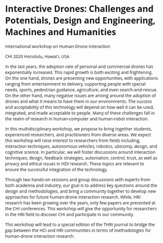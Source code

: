 <link href="https://fonts.googleapis.com/css?family=Open+Sans:300,300i,400,400i,600,600i,700,700i,800,800i&display=swap&subset=latin-ext" rel="stylesheet">

<style>
body * {
  font-family: 'Open Sans', sans-serif !important;
}
</style>

# Interactive Drones: Challenges and Potentials, Design and Engineering, Machines and Humanities

International workshop on Human-Drone Interaction

CHI 2020 
Honolulu, Hawaiʻi, USA

In the last years, the adoption rate of personal and commercial drones has exponentially increased. This rapid growth is both exciting and frightening. On the one hand, drones are presenting new opportunities, with applications ranging from entertainment to delivery, supporting people with special needs, sports, pedestrian guidance, agriculture, and even search-and-rescue. On the other hand, many negative issues are arising around the adoption of drones and what it means to have them in our environments. The success and acceptability of this technology will depend on how well it can be used, integrated, and made acceptable to people. Many of these challenges fall in the realm of research in human-computer and human-robot interaction.

In this multidisciplinary workshop, we propose to bring together students, experienced researchers, and practitioners from diverse areas. We expect this workshop will raise interest to researchers from fields including, interaction techniques, autonomous vehicles, robotics, ubicomp, design, and cognitive science. In particular, we will foster discussions around interaction techniques, design, feedback strategies, automation, control, trust, as well as privacy and ethical issues in HDI research. These topics are relevant to ensure the successful integration of the technology.

Through two hands-on sessions and group discussions with experts from both academia and industry, our goal is to address key questions around the design and methodologies, and bring a community together to develop new approaches for future human-drone interaction research. While, HRI research has been growing over the years, only few papers are presented at the CHI conferences. This workshop will give the opportunity for researchers in the HRI field to discover CHI and participate in our community.

This workshop will lead to a special edition of the THRI journal to bridge the gap between the HCI and HRI communities in terms of methodologies for human-drone interaction research.

